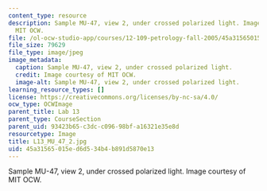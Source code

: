 ```yaml
---
content_type: resource
description: Sample MU-47, view 2, under crossed polarized light. Image courtesy of
  MIT OCW.
file: /ol-ocw-studio-app/courses/12-109-petrology-fall-2005/45a31565015ed6d534b4b891d5870e13_L13_MU_47_2.jpg
file_size: 79629
file_type: image/jpeg
image_metadata:
  caption: Sample MU-47, view 2, under crossed polarized light.
  credit: Image courtesy of MIT OCW.
  image-alt: Sample MU-47, view 2, under crossed polarized light.
learning_resource_types: []
license: https://creativecommons.org/licenses/by-nc-sa/4.0/
ocw_type: OCWImage
parent_title: Lab 13
parent_type: CourseSection
parent_uid: 93423b65-c3dc-c096-98bf-a16321e35e8d
resourcetype: Image
title: L13_MU_47_2.jpg
uid: 45a31565-015e-d6d5-34b4-b891d5870e13
---
```

Sample MU-47, view 2, under crossed polarized light. Image courtesy of MIT OCW.